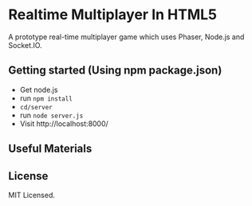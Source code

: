Realtime Multiplayer In HTML5
=============================
A prototype real-time multiplayer game which uses Phaser, Node.js and Socket.IO.

## Getting started (Using npm package.json)
* Get node.js
* run `npm install`
* `cd/server`
* run `node server.js`
* Visit http://localhost:8000/

## Useful Materials

## License

MIT Licensed.